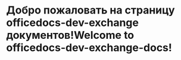 # <a name="welcome-to-officedocs-dev-exchange-docs"></a><span data-ttu-id="073f1-101">Добро пожаловать на страницу officedocs-dev-exchange документов!</span><span class="sxs-lookup"><span data-stu-id="073f1-101">Welcome to officedocs-dev-exchange-docs!</span></span>